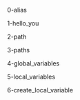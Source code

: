 0-alias

1-hello_you

2-path

3-paths

4-global_variables

5-local_variables

6-create_local_variable

